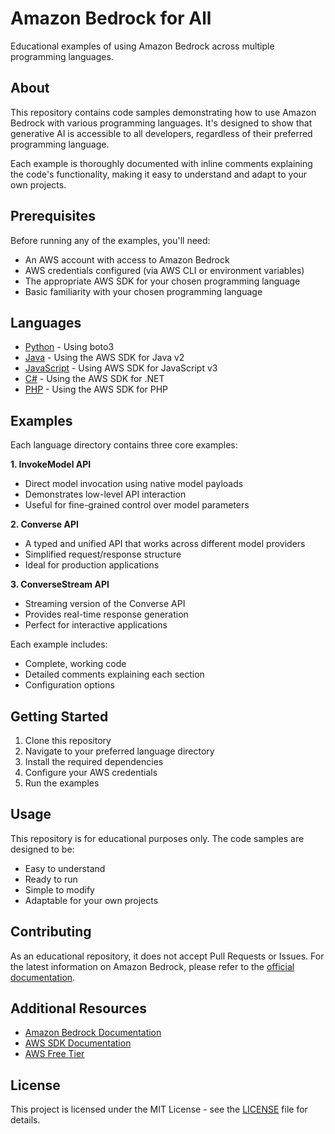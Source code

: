 # Amazon Bedrock for All

Educational examples of using Amazon Bedrock across multiple programming languages.

## About

This repository contains code samples demonstrating how to use Amazon Bedrock with various programming languages. It's designed to show that generative AI is accessible to all developers, regardless of their preferred programming language.

Each example is thoroughly documented with inline comments explaining the code's functionality, making it easy to understand and adapt to your own projects.

## Prerequisites

Before running any of the examples, you'll need:

- An AWS account with access to Amazon Bedrock
- AWS credentials configured (via AWS CLI or environment variables)
- The appropriate AWS SDK for your chosen programming language
- Basic familiarity with your chosen programming language

## Languages

- [Python](./python) - Using boto3
- [Java](./java) - Using the AWS SDK for Java v2
- [JavaScript](./javascript) - Using AWS SDK for JavaScript v3
- [C#](./csharp) - Using the AWS SDK for .NET
- [PHP](./php) - Using the AWS SDK for PHP

## Examples
Each language directory contains three core examples:

**1. InvokeModel API**

- Direct model invocation using native model payloads
- Demonstrates low-level API interaction
- Useful for fine-grained control over model parameters

**2. Converse API**

- A typed and unified API that works across different model providers
- Simplified request/response structure
- Ideal for production applications

**3. ConverseStream API**

- Streaming version of the Converse API
- Provides real-time response generation
- Perfect for interactive applications

Each example includes:

- Complete, working code
- Detailed comments explaining each section
- Configuration options

## Getting Started

1. Clone this repository
2. Navigate to your preferred language directory
3. Install the required dependencies
4. Configure your AWS credentials
5. Run the examples

## Usage

This repository is for educational purposes only. The code samples are designed to be:

- Easy to understand
- Ready to run
- Simple to modify
- Adaptable for your own projects

## Contributing

As an educational repository, it does not accept Pull Requests or Issues. For the latest information on Amazon Bedrock, please refer to the [official documentation](https://aws.amazon.com/developer/generative-ai/bedrock/?trk=2483aad2-15a6-4b7a-a1c5-189851586b67&sc_channel=el).

## Additional Resources

- [Amazon Bedrock Documentation](https://aws.amazon.com/developer/generative-ai/bedrock/?trk=2483aad2-15a6-4b7a-a1c5-189851586b67&sc_channel=el)
- [AWS SDK Documentation](https://aws.amazon.com/developer/tools/?trk=2483aad2-15a6-4b7a-a1c5-189851586b67&sc_channel=el)
- [AWS Free Tier](https://aws.amazon.com/free/?trk=2483aad2-15a6-4b7a-a1c5-189851586b67&sc_channel=el)

## License

This project is licensed under the MIT License - see the [LICENSE](LICENSE) file for details.
